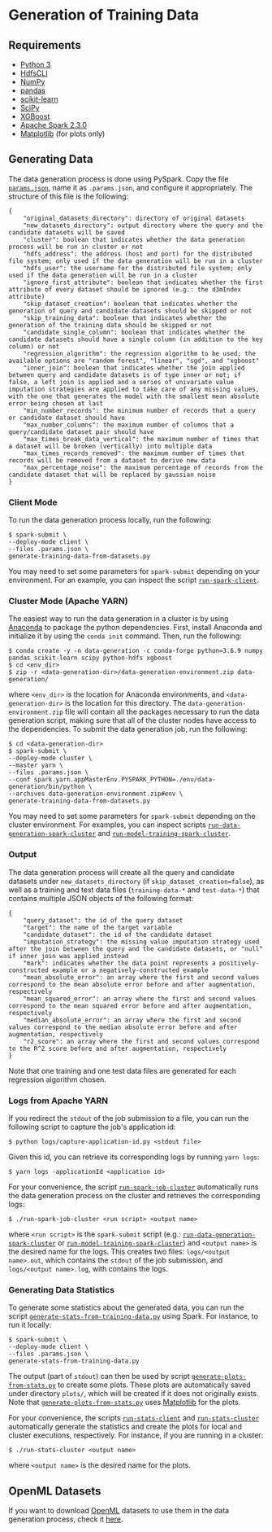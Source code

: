 # Generation of Training Data

## Requirements

* [Python 3](https://www.python.org/)
* [HdfsCLI](https://hdfscli.readthedocs.io/en/latest/)
* [NumPy](https://numpy.org/)
* [pandas](https://pandas.pydata.org/)
* [scikit-learn](https://scikit-learn.org/stable/)
* [SciPy](https://www.scipy.org/)
* [XGBoost](https://xgboost.readthedocs.io/en/latest/python/python_intro.html)
* [Apache Spark 2.3.0](https://spark.apache.org/)
* [Matplotlib](https://matplotlib.org/) (for plots only)

## Generating Data

The data generation process is done using PySpark. Copy the file [`params.json`](params.json), name it as `.params.json`, and configure it appropriately. The structure of this file is the following:

```
{
    "original_datasets_directory": directory of original datasets
    "new_datasets_directory": output directory where the query and the candidate datasets will be saved
    "cluster": boolean that indicates whether the data generation process will be run in cluster or not
    "hdfs_address": the address (host and port) for the distributed file system; only used if the data generation will be run in a cluster
    "hdfs_user": the username for the distributed file system; only used if the data generation will be run in a cluster
    "ignore_first_attribute": boolean that indicates whether the first attribute of every dataset should be ignored (e.g.: the d3mIndex attribute)
    "skip_dataset_creation": boolean that indicates whether the generation of query and candidate datasets should be skipped or not
    "skip_training_data": boolean that indicates whether the generation of the training data should be skipped or not
    "candidate_single_column": boolean that indicates whether the candidate datasets should have a single column (in addition to the key column) or not
    "regression_algorithm": the regression algorithm to be used; the available options are "random forest", "linear", "sgd", and "xgboost"
    "inner_join": boolean that indicates whether the join applied between query and candidate datasets is of type inner or not; if false, a left join is applied and a series of univariate value imputation strategies are applied to take care of any missing values, with the one that generates the model with the smallest mean absolute error being chosen at last
    "min_number_records": the minimum number of records that a query or candidate dataset should have
    "max_number_columns": the maximum number of columns that a query/candidate dataset pair should have
    "max_times_break_data_vertical": the maximum number of times that a dataset will be broken (vertically) into multiple data
    "max_times_records_removed": the maximum number of times that records will be removed from a dataset to derive new data
    "max_percentage_noise": the maximum percentage of records from the candidate dataset that will be replaced by gaussian noise
}
```

### Client Mode

To run the data generation process locally, run the following:

    $ spark-submit \
    --deploy-mode client \
    --files .params.json \
    generate-training-data-from-datasets.py

You may need to set some parameters for `spark-submit` depending on your environment. For an example, you can inspect the script [`run-spark-client`](run-spark-client).

### Cluster Mode (Apache YARN)

The easiest way to run the data generation in a cluster is by using [Anaconda](https://www.anaconda.com/) to package the python dependencies. First, install Anaconda and initialize it by using the `conda init` command. Then, run the following:

    $ conda create -y -n data-generation -c conda-forge python=3.6.9 numpy pandas scikit-learn scipy python-hdfs xgboost
    $ cd <env_dir>
    $ zip -r <data-generation-dir>/data-generation-environment.zip data-generation/

where `<env_dir>` is the location for Anaconda environments, and `<data-generation-dir>` is the location for this directory. The `data-generation-environment.zip` file will contain all the packages necessary to run the data generation script, making sure that all of the cluster nodes have access to the dependencies. To submit the data generation job, run the following:

    $ cd <data-generation-dir>
    $ spark-submit \
    --deploy-mode cluster \
    --master yarn \
    --files .params.json \
    --conf spark.yarn.appMasterEnv.PYSPARK_PYTHON=./env/data-generation/bin/python \
    --archives data-generation-environment.zip#env \
    generate-training-data-from-datasets.py

You may need to set some parameters for `spark-submit` depending on the cluster environment. For examples, you can inspect scripts [`run-data-generation-spark-cluster`](run-data-generation-spark-cluster) and [`run-model-training-spark-cluster`](run-model-training-spark-cluster).

### Output

The data generation process will create all the query and candidate datasets under `new_datasets_directory` (if `skip_dataset_creation=false`), as well as a training and test data files (`training-data-*` and `test-data-*`) that contains multiple JSON objects of the following format:

```
{
    "query_dataset": the id of the query dataset
    "target": the name of the target variable
    "candidate_dataset": the id of the candidate dataset
    "imputation_strategy": the missing value imputation strategy used after the join between the query and the candidate datasets, or "null" if inner join was applied instead
    "mark": indicates whether the data point represents a positively-constructed example or a negatively-constructed example
    "mean_absolute_error": an array where the first and second values correspond to the mean absolute error before and after augmentation, respectively
    "mean_squared_error": an array where the first and second values correspond to the mean squared error before and after augmentation, respectively
    "median_absolute_error": an array where the first and second values correspond to the median absolute error before and after augmentation, respectively
    "r2_score": an array where the first and second values correspond to the R^2 score before and after augmentation, respectively
}
```

Note that one training and one test data files are generated for each regression algorithm chosen.

### Logs from Apache YARN

If you redirect the `stdout` of the job submission to a file, you can run the following script to capture the job's application id:

    $ python logs/capture-application-id.py <stdout file>

Given this id, you can retrieve its corresponding logs by running `yarn logs`:

    $ yarn logs -applicationId <application id>

For your convenience, the script [`run-spark-job-cluster`](run-spark-job-cluster) automatically runs the data generation process on the cluster and retrieves the corresponding logs:

    $ ./run-spark-job-cluster <run script> <output name>

where `<run script>` is the `spark-submit` script (e.g.: [`run-data-generation-spark-cluster`](run-data-generation-spark-cluster) or [`run-model-training-spark-cluster`](run-model-training-spark-cluster)) and `<output name>` is the desired name for the logs. This creates two files: `logs/<output name>.out`, which contains the `stdout` of the job submission, and `logs/<output name>.log`, with contains the logs.

### Generating Data Statistics

To generate some statistics about the generated data, you can run the script [`generate-stats-from-training-data.py`](generate-stats-from-training-data.py) using Spark. For instance, to run it locally:

    $ spark-submit \
    --deploy-mode client \
    --files .params.json \
    generate-stats-from-training-data.py

The output (part of `stdout`) can then be used by script [`generate-plots-from-stats.py`](generate-plots-from-stats.py) to create some plots. These plots are automatically saved under directory `plots/`, which will be created if it does not originally exists. Note that [`generate-plots-from-stats.py`](generate-plots-from-stats.py) uses [Matplotlib](https://matplotlib.org/) for the plots.

For your convenience, the scripts [`run-stats-client`](run-stats-client) and [`run-stats-cluster`](run-stats-cluster) automatically generate the statistics and create the plots for local and cluster executions, respectively. For instance, if you are running in a cluster:

    $ ./run-stats-cluster <output name>

where `<output name>` is the desired name for the plots.


## OpenML Datasets

If you want to download [OpenML](https://www.openml.org/) datasets to use them in the data generation process, check it [here](openml-datasets).
